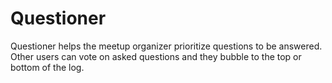 # Questioner
Questioner​ helps the meetup organizer prioritize questions to be answered. Other users can vote on asked questions and they bubble to the top or bottom of the log.
